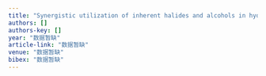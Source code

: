 ```yaml
---
title: "Synergistic utilization of inherent halides and alcohols in hydraulic fracturing wastewater for radical-based treatment: A case study of di-(2-ethylhexyl) phthalate removal"
authors: []
authors-key: []
year: "数据暂缺"
article-link: "数据暂缺"
venue: "数据暂缺"
bibex: "数据暂缺"
---
```

